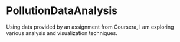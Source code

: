 # PollutionDataAnalysis
Using data provided by an assignment from Coursera, I am exploring various analysis and visualization techniques.

